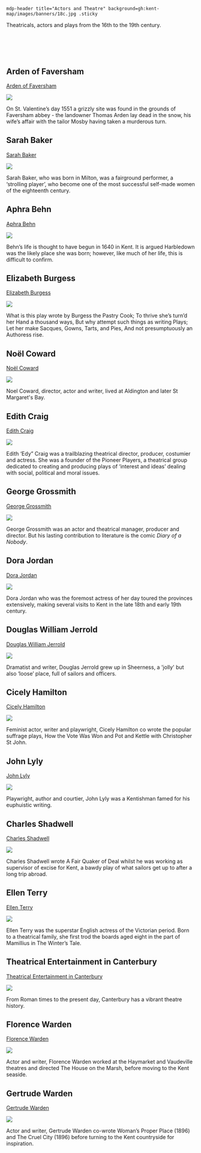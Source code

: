 `mdp-header title="Actors and Theatre" background=gh:kent-map/images/banners/18c.jpg .sticky`

Theatricals, actors and plays from the 16th to the 19th century.

# &nbsp; 
<param class="cards">

## Arden of Faversham

[Arden of Faversham](/16c/16c-arden-faversham)

![](https://raw.githubusercontent.com/kent-map/images/main/thumbnails/theatre_Arden_of_Faversham.jpg)

On St. Valentine’s day 1551 a grizzly site was found in the grounds of Faversham abbey - the landowner Thomas Arden lay dead in the snow, his wife’s affair with the tailor Mosby having taken a murderous turn.

## Sarah Baker

[Sarah Baker](/18c/18c-baker-biography)

![](https://raw.githubusercontent.com/kent-map/images/main/thumbnails/theatre_Sarah_Baker.jpg)

Sarah Baker, who was born in Milton, was a fairground performer, a ‘strolling player’, who become one of the most successful self-made women of the eighteenth century.

## Aphra Behn

[Aphra Behn](/17c/17c-behn-biography)

![](https://raw.githubusercontent.com/kent-map/images/main/thumbnails/theatre_Aphra_Behn.jpg)

Behn’s life is thought to have begun in 1640 in Kent. It is argued Harbledown was the likely place she was born; however, like much of her life, this is difficult to confirm.

## Elizabeth Burgess

[Elizabeth Burgess](/18c/18c-burgess-biography)

![](https://raw.githubusercontent.com/kent-map/images/main/thumbnails/theatre_Elizabeth_Burgess.jpg)

What is this play wrote by Burgess the Pastry Cook; To thrive she’s turn’d her Hand a thousand ways, But why attempt such things as writing Plays; Let her make Sacques, Gowns, Tarts, and Pies, And not presumptuously an Authoress rise.

## Noël Coward

[Noël Coward](/20c/20c-coward-biography)

![](https://raw.githubusercontent.com/kent-map/images/main/thumbnails/theatre_Noël_Coward.jpg)

Noel Coward, director, actor and writer, lived at Aldington and later St Margaret's Bay.

## Edith Craig

[Edith Craig](/20c/20c-craig-biography)

![](https://raw.githubusercontent.com/kent-map/images/main/thumbnails/theatre_Edith_Craig.jpg)

Edith ‘Edy” Craig was a trailblazing theatrical director, producer, costumier and actress. She was a founder of the Pioneer Players, a theatrical group dedicated to creating and producing plays of ‘interest and ideas’ dealing with social, political and moral issues.

## George Grossmith

[George Grossmith](/19c/19c-grossmith-biography)

![](https://raw.githubusercontent.com/kent-map/images/main/thumbnails/theatre_George_Grossmith.jpg)

George Grossmith was an actor and theatrical manager, producer and director. But his lasting contribution to literature is the comic _Diary of a Nobody_.

## Dora Jordan

[Dora Jordan](/19c/19c-jordan-biography)

![](https://raw.githubusercontent.com/kent-map/images/main/thumbnails/theatre_Dora_Jordan.jpg)

Dora Jordan who was the foremost actress of her day toured the provinces extensively, making several visits to Kent in the late 18th and early 19th century.

## Douglas William Jerrold

[Douglas William Jerrold](/19c/19c-jerrold-biography)

![](https://raw.githubusercontent.com/kent-map/images/main/thumbnails/theatre_Douglas_William_Jerrold.jpg)

Dramatist and writer, Douglas Jerrold grew up in Sheerness, a 'jolly' but also ‘loose’ place, full of sailors and officers.

## Cicely Hamilton

[Cicely Hamilton](/19c/19c-hamilton-biography)

![](https://raw.githubusercontent.com/kent-map/images/main/thumbnails/theatre_Cicely_Hamilton.jpg)

Feminist actor, writer and playwright, Cicely Hamilton co wrote the popular suffrage plays, How the Vote Was Won and Pot and Kettle with Christopher St John.

## John Lyly

[John Lyly](/16c/16c-lyly-biography)

![](https://raw.githubusercontent.com/kent-map/images/main/thumbnails/theatre_John_Lyly.jpg)

Playwright, author and courtier, John Lyly was a Kentishman famed for his euphuistic writing.

## Charles Shadwell

[Charles Shadwell](/18c/18c-shadwell-biography)

![](https://raw.githubusercontent.com/kent-map/images/main/thumbnails/theatre_Charles_Shadwell.jpg)

Charles Shadwell wrote A Fair Quaker of Deal whilst he was working as supervisor of excise for Kent, a bawdy play of what sailors get up to after a long trip abroad.

## Ellen Terry

[Ellen Terry](/20c/20c-terry-biography)

![](https://raw.githubusercontent.com/kent-map/images/main/thumbnails/theatre_Ellen_Terry.jpg)

Ellen Terry was the superstar English actress of the Victorian period. Born to a theatrical family, she first trod the boards aged eight in the part of Mamillius in The Winter’s Tale. 

## Theatrical Entertainment in Canterbury

[Theatrical Entertainment in Canterbury](/theatre/canterbury-theatre)

![](https://raw.githubusercontent.com/kent-map/images/main/thumbnails/theatre_Theatrical_Entertainment_in_Canterbury.jpg)

From Roman times to the present day, Canterbury has a vibrant theatre history.

## Florence Warden

[Florence Warden](/19c/19c-florence-warden-biography)

![](https://raw.githubusercontent.com/kent-map/images/main/thumbnails/theatre_Florence_Warden.jpg)

Actor and writer, Florence Warden worked at the Haymarket and Vaudeville theatres and directed The House on the Marsh, before moving to the Kent seaside.

## Gertrude Warden

[Gertrude Warden](/19c/19c-gertrude-warden-biography)

![](https://raw.githubusercontent.com/kent-map/images/main/thumbnails/theatre_Gertrude_Warden.jpg)

Actor and writer, Gertrude Warden co-wrote  Woman’s Proper Place (1896) and The Cruel City (1896) before turning to the Kent countryside for inspiration. 
